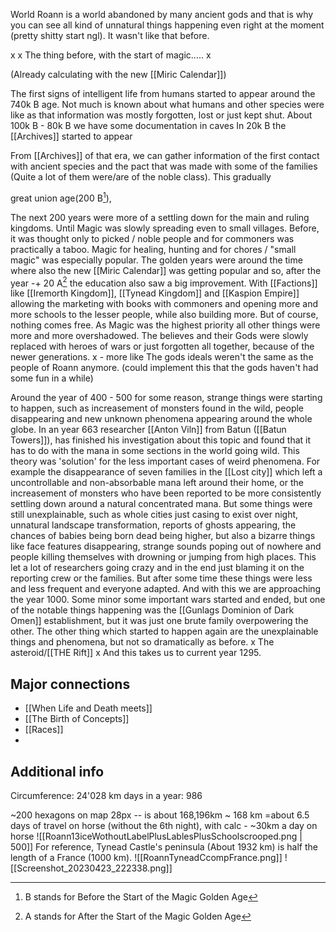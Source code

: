 World Roann is a world abandoned by many ancient gods and that is why you can see all kind of unnatural things happening even right at the moment (pretty shitty start ngl). It wasn't like that before.

x
x The thing before, with the start of magic.....
x

(Already calculating with the new [[Miric Calendar]])

The first signs of intelligent life from humans started to appear around the 740k B age. Not much is known about what humans and other species were like as that information was mostly forgotten, lost or just kept shut.
About 100k B - 80k B we have some documentation in caves
In 20k B the [[Archives]] started to appear

From [[Archives]] of that era, we can gather information of the first contact with ancient species and the pact that was made with some of the families (Quite a lot of them were/are of the noble class).
This gradually 



great union age(200 B[^1]),


The next 200 years were more of a settling down for the main and ruling kingdoms. Until Magic was slowly spreading even to small villages. Before, it was thought only to picked / noble people and for commoners was practically a taboo. Magic for healing, hunting and for chores / "small magic" was especially popular. The golden years were around the time where also the new [[Miric Calendar]] was getting popular and so, after the year -+ 20 A[^2] the education also saw a big improvement.
With [[Factions]] like [[Iremorth Kingdom]], [[Tynead Kingdom]] and [[Kaspion Empire]] allowing the marketing with books with commoners and opening more and more schools to the lesser people, while also building more.
But of course, nothing comes free. As Magic was the highest priority all other things were more and more overshadowed. The believes and their Gods were slowly replaced with heroes of wars or just forgotten all together, because of the newer generations.
x    -    more like The gods ideals weren't the same as the people of Roann anymore. (could implement this that the gods haven't had some fun in a while)

Around the year of 400 - 500 for some reason, strange things were starting to happen, such as increasement of monsters found in the wild, people disappearing and new unknown phenomena appearing around the whole globe.
In an year 663 researcher [[Anton Viln]] from Batun ([[Batun Towers]]), has finished his investigation about this topic and found that it has to do with the mana in some sections in the world going wild. This theory was 'solution' for the less important cases of weird phenomena. For example the disappearance of seven families in the [[Lost city]] which left a uncontrollable and non-absorbable mana left around their home, or the increasement of monsters who have been reported to be more consistently settling down around a natural concentrated mana.
But some things were still unexplainable, such as whole cities just casing to exist over night, unnatural landscape transformation, reports of ghosts appearing, the chances of babies being born dead being higher, but also a bizarre things like face features disappearing, strange sounds poping out of nowhere and people killing themselves with drowning or jumping from high places. This let a lot of researchers going crazy and in the end just blaming it on the reporting crew or the families. But after some time these things were less and less frequent and everyone adapted.
And with this we are approaching the year 1000. Some minor some important wars started and ended, but one of the notable things happening was the [[Gunlags Dominion of Dark Omen]] establishment, but it was just one brute family overpowering the other. The other thing which started to happen again are the unexplainable things and phenomena, but not so dramatically as before.
x
The asteroid/[[THE Rift]]
x
And this takes us to current year 1295.

[^1]: B stands for Before the Start of the Magic Golden Age
[^2]: A stands for After the Start of the Magic Golden Age


## Major connections
- [[When Life and Death meets]]
- [[The Birth of Concepts]]
- [[Races]]
- 

## Additional info
Circumference: 24'028 km
days in a year: 986

~200 hexagons on map
28px -- is about 168,196km ~ 168 km =about 6.5 days of travel on horse (without the 6th night), with calc - ~30km a day on horse
![[Roann13iceWothoutLabelPlusLablesPlusSchoolscrooped.png | 500]]
For reference, Tynead Castle's peninsula (About 1932 km) is half the length of a France (1000 km). 
![[RoannTyneadCcompFrance.png]]
![[Screenshot_20230423_222338.png]]